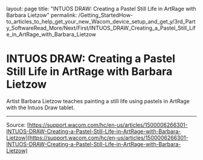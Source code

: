 layout: page
title: "INTUOS DRAW: Creating a Pastel Still Life in ArtRage with Barbara Lietzow"
permalink: /Getting_StartedHow-to_articles_to_help_get_your_new_Wacom_device_setup_and_get_y/3rd_Party_SoftwareRead_More/Next/First/INTUOS_DRAW_Creating_a_Pastel_Still_Life_in_ArtRage_with_Barbara_Lietzow

# INTUOS DRAW: Creating a Pastel Still Life in ArtRage with Barbara Lietzow

Artist Barbara Lietzow teaches painting a still life using pastels in ArtRage with the Intuos Draw tablet.

---
Source: [https://support.wacom.com/hc/en-us/articles/1500006266301-INTUOS-DRAW-Creating-a-Pastel-Still-Life-in-ArtRage-with-Barbara-Lietzow](https://support.wacom.com/hc/en-us/articles/1500006266301-INTUOS-DRAW-Creating-a-Pastel-Still-Life-in-ArtRage-with-Barbara-Lietzow)
